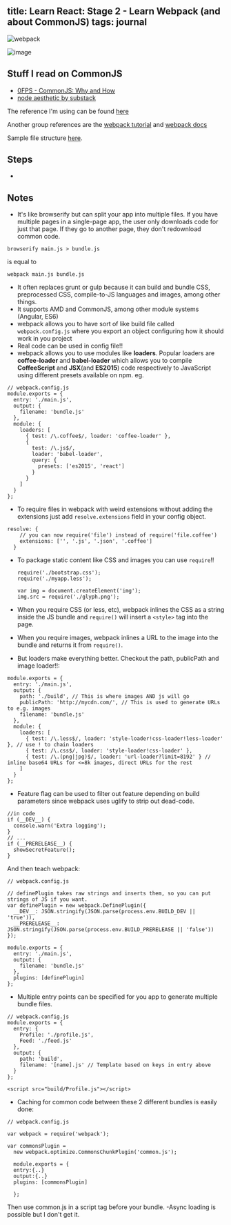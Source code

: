 title: Learn React: Stage 2 - Learn Webpack (and about CommonJS)
tags: journal
---
![webpack](https://cdn-images-1.medium.com/max/2000/1*A-_KrEvMuiH7dlwshFw5aw.png)

![image](https://camo.githubusercontent.com/cecf339daf48ee4cfe86f33630c3732cdc2ab0e1/68747470733a2f2f696d67732e786b63642e636f6d2f636f6d6963732f6578706c6f6974735f6f665f615f6d6f6d2e706e67)

Stuff I read on CommonJS
---

- [0FPS - CommonJS: Why and How](http://0fps.net/2013/01/22/commonjs-why-and-how/)
- [node aesthetic by substack](http://substack.net/node_aesthetic)

The reference I'm using can be found [here](https://github.com/petehunt/webpack-howto)

Another group references are the [webpack tutorial](http://webpack.github.io/docs/tutorials/getting-started/) and [webpack docs](http://webpack.github.io/docs/)

Sample file structure  [here](https://github.com/petehunt/react-webpack-template).

Steps
---
-



Notes
---
- It's like browserify but can split your app into multiple files. If you have multiple pages in a single-page app, the user only downloads code for just that page. If they go to another page, they don't redownload common code.
```
browserify main.js > bundle.js
```
is equal to
```
webpack main.js bundle.js
```
- It often replaces grunt or gulp because it can build and bundle CSS, preprocessed CSS, compile-to-JS languages and images, among other things.
- It supports AMD and CommonJS, among other module systems (Angular, ES6)
- webpack allows you to have sort of like build file called `webpack.config.js` where you export an object configuring how it should work in you project
- Real code can be used in config file!!
- webpack allows you to use modules like __loaders__. Popular loaders are __coffee-loader__ and __babel-loader__ which allows you to compile  __CoffeeScript__ and __JSX__(and __ES2015__) code respectively to JavaScript using different presets available on npm.
eg.
```
// webpack.config.js
module.exports = {
  entry: './main.js',
  output: {
    filename: 'bundle.js'
  },
  module: {
    loaders: [
      { test: /\.coffee$/, loader: 'coffee-loader' },
      {
        test: /\.js$/,
        loader: 'babel-loader',
        query: {
          presets: ['es2015', 'react']
        }
      }
    ]
  }
};
```
- To require files in webpack with weird extensions without adding the extensions just add `resolve.extensions` field in your config object.
```
resolve: {
    // you can now require('file') instead of require('file.coffee')
    extensions: ['', '.js', '.json', '.coffee']
  }
```
- To package static content like CSS and images you can use `require`!!

  ```
  require('./bootstrap.css');
  require('./myapp.less');

  var img = document.createElement('img');
  img.src = require('./glyph.png');
  ```

- When you require CSS (or less, etc), webpack inlines the CSS as a string inside the JS bundle and `require()` will insert a `<style>` tag into the page.
- When you require images, webpack inlines a URL to the image into the bundle and returns it from `require()`.
- But loaders make everything better. Checkout the path, publicPath and image loader!!:
```
module.exports = {
  entry: './main.js',
  output: {
    path: './build', // This is where images AND js will go
    publicPath: 'http://mycdn.com/', // This is used to generate URLs to e.g. images
    filename: 'bundle.js'
  },
  module: {
    loaders: [
      { test: /\.less$/, loader: 'style-loader!css-loader!less-loader' }, // use ! to chain loaders
      { test: /\.css$/, loader: 'style-loader!css-loader' },
      { test: /\.(png|jpg)$/, loader: 'url-loader?limit=8192' } // inline base64 URLs for <=8k images, direct URLs for the rest
    ]
  }
};
```
- Feature flag can be used to filter out feature depending on build parameters since webpack uses uglify to strip out dead-code.
```
//in code
if (__DEV__) {
  console.warn('Extra logging');
}
// ...
if (__PRERELEASE__) {
  showSecretFeature();
}
```
And then teach webpack:

  ```
  // webpack.config.js

  // definePlugin takes raw strings and inserts them, so you can put strings of JS if you want.
  var definePlugin = new webpack.DefinePlugin({
    __DEV__: JSON.stringify(JSON.parse(process.env.BUILD_DEV || 'true')),
    __PRERELEASE__: JSON.stringify(JSON.parse(process.env.BUILD_PRERELEASE || 'false'))
  });

  module.exports = {
    entry: './main.js',
    output: {
      filename: 'bundle.js'
    },
    plugins: [definePlugin]
  };
  ```
- Multiple entry points can be specified for you app to generate multiple bundle files.  

```
// webpack.config.js
module.exports = {
  entry: {
    Profile: './profile.js',
    Feed: './feed.js'
  },
  output: {
    path: 'build',
    filename: '[name].js' // Template based on keys in entry above
  }
};
```

```
<script src="build/Profile.js"></script>
```

- Caching for common code between these 2 different bundles is easily done:

```
// webpack.config.js

var webpack = require('webpack');

var commonsPlugin =
  new webpack.optimize.CommonsChunkPlugin('common.js');

  module.exports = {
  entry:{..}
  output:{..}
  plugins: [commonsPlugin]

  };

```
Then use  common.js in a script tag before your bundle.
-Async loading is possible but I don't get it.
